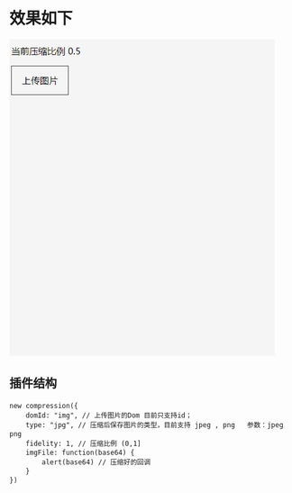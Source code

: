 # 效果如下

![](./GIF.gif)


## 插件结构
```
new compression({
    domId: "img", // 上传图片的Dom 目前只支持id；
    type: "jpg", // 压缩后保存图片的类型，目前支持 jpeg , png   参数：jpeg png
    fidelity: 1, // 压缩比例 (0,1]
    imgFile: function(base64) {
        alert(base64) // 压缩好的回调
    }
})
```
